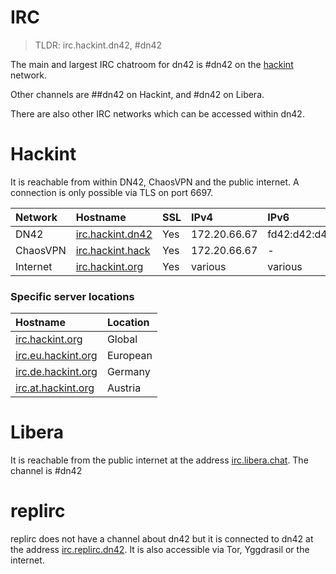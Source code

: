# IRC
> TLDR: irc.hackint.dn42, #dn42

The main and largest IRC chatroom for dn42 is #dn42 on the [hackint](https://www.hackint.org) network.

Other channels are ##dn42 on Hackint, and #dn42 on Libera.

There are also other IRC networks which can be accessed within dn42.

# Hackint

It is reachable from within DN42, ChaosVPN and the public internet. A connection is only possible via TLS on port 6697.

| Network | Hostname                                 |  SSL        | IPv4                       | IPv6         |
|:--------|:------------------------------------------|:------ |:-------------------------- |:------------ |
| DN42 | [irc.hackint.dn42](ircs://irc.hackint.dn42:6697) |  Yes    | 172.20.66.67 |  fd42:d42:d42:6667::1 |
| ChaosVPN | [irc.hackint.hack](ircs://irc.hackint.hack:6697) |  Yes    | 172.20.66.67 |  - |
| Internet | [irc.hackint.org](ircs://irc.hackint.org:6697) | Yes    | various    | various |

### Specific server locations

| Hostname                                              | Location      |
|:----------------------------------------------------- |:--------------|
| [irc.hackint.org](ircs://irc.hackint.org:6697)        | Global        |
| [irc.eu.hackint.org](ircs://irc.eu.hackint.org:6697)  | European      |
| [irc.de.hackint.org](ircs://irc.de.hackint.org:6697)  | Germany       |
| [irc.at.hackint.org](ircs://irc.at.hackint.org:6697)  | Austria       |

# Libera

It is reachable from the public internet at the address [irc.libera.chat](ircs://irc.libera.chat:6697). The channel is #dn42

# replirc

replirc does not have a channel about dn42 but it is connected to dn42 at the address [irc.replirc.dn42](ircs://irc.replirc.dn42:6697). It is also accessible via Tor, Yggdrasil or the internet.

